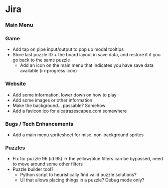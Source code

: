 # Jira

### Main Menu

### Game

- Add tap on pipe input/output to pop up modal tooltips
- Store last puzzle ID + the board layout in save data, and restore it if you go back to the same puzzle
    - Add an icon on the main menu that indicates you have save data available (in-progress icon)

### Website

- Add some information, lower down on how to play
- Add some images or other information
- Make the background... passable? Somehow
- Add a favicon.ico for alcatrazescapee.com somewhere

### Bugs / Tech Enhancements

- Add a main menu spritesheet for misc. non-background sprites


### Puzzles

- Fix for puzzle 96 (id 95) -> the yellow/blue filters can be bypassed, need to move around some other filters
- Puzzle builder tool?
    - Python script to heuristically find valid puzzle solutions?
    - UI that allows placing things in a puzzle? Debug mode only?